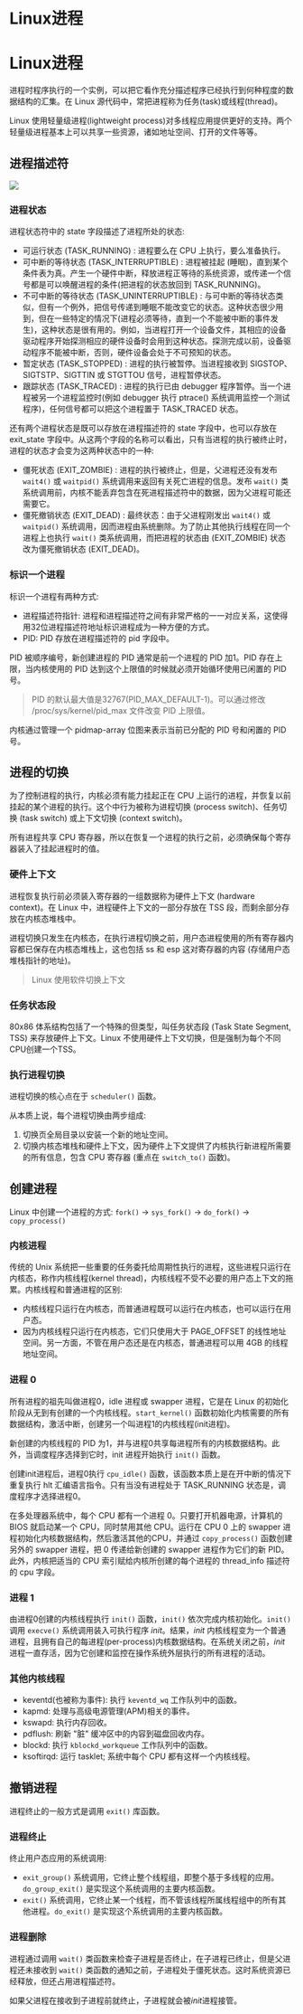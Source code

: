 # 

# Linux进程


# Linux进程


进程时程序执行的一个实例，可以把它看作充分描述程序已经执行到何种程度的数据结构的汇集。在 Linux 源代码中，常把进程称为任务(task)或线程(thread)。

Linux 使用轻量级进程(lightweight process)对多线程应用提供更好的支持。两个轻量级进程基本上可以共享一些资源，诸如地址空间、打开的文件等等。

## 进程描述符
![](https://raw.githubusercontent.com/yzj0911/my_logs/main/content/images/20211025101011.png)

### 进程状态
进程状态符中的 state 字段描述了进程所处的状态:

- 可运行状态 (TASK_RUNNING) : 进程要么在 CPU 上执行，要么准备执行。
- 可中断的等待状态 (TASK_INTERRUPTIBLE) : 进程被挂起 (睡眠)，直到某个条件表为真。产生一个硬件中断，释放进程正等待的系统资源，或传递一个信号都是可以唤醒进程的条件(把进程的状态放回到 TASK_RUNNING)。
- 不可中断的等待状态 (TASK_UNINTERRUPTIBLE) : 与可中断的等待状态类似，但有一个例外，把信号传递到睡眠不能改变它的状态。这种状态很少用到，但在一些特定的情况下(进程必须等待，直到一个不能被中断的事件发生)，这种状态是很有用的。例如，当进程打开一个设备文件，其相应的设备驱动程序开始探测相应的硬件设备时会用到这种状态。探测完成以前，设备驱动程序不能被中断，否则，硬件设备会处于不可预知的状态。
- 暂定状态 (TASK_STOPPED) : 进程的执行被暂停。当进程接收到 SIGSTOP、SIGTSTP、SIGTTIN 或 STGTTOU 信号，进程暂停状态。
- 跟踪状态 (TASK_TRACED) : 进程的执行已由 debugger 程序暂停。当一个进程被另一个进程监控时(例如 debugger 执行 ptrace() 系统调用监控一个测试程序)，任何信号都可以把这个进程置于 TASK_TRACED 状态。

还有两个进程状态是既可以存放在进程描述符的 state 字段中，也可以存放在 exit_state 字段中。从这两个字段的名称可以看出，只有当进程的执行被终止时，进程的状态才会变为这两种状态中的一种:
- 僵死状态 (EXIT_ZOMBIE) : 进程的执行被终止，但是，父进程还没有发布 `wait4()` 或 `waitpid()` 系统调用来返回有关死亡进程的信息。发布 `wait()` 类系统调用前，内核不能丢弃包含在死进程描述符中的数据，因为父进程可能还需要它。
- 僵死撤销状态 (EXIT_DEAD) : 最终状态：由于父进程刚发出 `wait4()` 或 `waitpid()` 系统调用，因而进程由系统删除。为了防止其他执行线程在同一个进程上也执行 `wait()` 类系统调用，而把进程的状态由 (EXIT_ZOMBIE) 状态改为僵死撤销状态 (EXIT_DEAD)。

### 标识一个进程
标识一个进程有两种方式:
- 进程描述符指针: 进程和进程描述符之间有非常严格的一一对应关系，这使得用32位进程描述符地址标识进程成为一种方便的方式。
- PID: PID 存放在进程描述符的 pid 字段中。

PID 被顺序编号，新创建进程的 PID 通常是前一个进程的 PID 加1。PID 存在上限，当内核使用的 PID 达到这个上限值的时候就必须开始循环使用已闲置的 PID 号。
> PID 的默认最大值是32767(PID_MAX_DEFAULT-1)。可以通过修改 /proc/sys/kernel/pid_max 文件改变 PID 上限值。

内核通过管理一个 pidmap-array 位图来表示当前已分配的 PID 号和闲置的 PID 号。

## 进程的切换
为了控制进程的执行，内核必须有能力挂起正在 CPU 上运行的进程，并恢复以前挂起的某个进程的执行。这个中行为被称为进程切换 (process switch)、任务切换 (task switch) 或上下文切换 (context switch)。

所有进程共享 CPU 寄存器，所以在恢复一个进程的执行之前，必须确保每个寄存器装入了挂起进程时的值。

### 硬件上下文
进程恢复执行前必须装入寄存器的一组数据称为硬件上下文 (hardware context)。在 Linux 中，进程硬件上下文的一部分存放在 TSS 段，而剩余部分存放在内核态堆栈中。

进程切换只发生在内核态，在执行进程切换之前，用户态进程使用的所有寄存器内容都已保存在内核态堆栈上，这也包括 ss 和 esp 这对寄存器的内容 (存储用户态堆栈指针的地址)。

> Linux 使用软件切换上下文

### 任务状态段
80x86 体系结构包括了一个特殊的但类型，叫任务状态段 (Task State Segment, TSS) 来存放硬件上下文。Linux 不使用硬件上下文切换，但是强制为每个不同CPU创建一个TSS。

### 执行进程切换
进程切换的核心点在于 `scheduler()` 函数。

从本质上说，每个进程切换由两步组成:
1. 切换页全局目录以安装一个新的地址空间。
2. 切换内核态堆栈和硬件上下文，因为硬件上下文提供了内核执行新进程所需要的所有信息，包含 CPU 寄存器 (重点在 `switch_to()` 函数)。

## 创建进程
Linux 中创建一个进程的方式: `fork()` -> `sys_fork()` -> `do_fork()` -> `copy_process()`

### 内核进程
传统的 Unix 系统把一些重要的任务委托给周期性执行的进程，这些进程只运行在内核态，称作内核线程(kernel thread)，内核线程不受不必要的用户态上下文的拖累。内核线程和普通进程的区别:
- 内核线程只运行在内核态，而普通进程既可以运行在内核态，也可以运行在用户态。
- 因为内核线程只运行在内核态，它们只使用大于 PAGE_OFFSET 的线性地址空间。另一方面，不管在用户态还是在内核态，普通进程可以用 4GB 的线程地址空间。

### 进程 0
所有进程的祖先叫做进程0，idle 进程或 swapper 进程，它是在 Linux 的初始化阶段从无到有创建的一个内核线程。`start_kernel()` 函数初始化内核需要的所有数据结构，激活中断，创建另一个叫进程1的内核线程(init进程)。

新创建的内核线程的 PID 为1，并与进程0共享每进程所有的内核数据结构。此外，当调度程序选择到它时，init 进程开始执行 `init()` 函数。

创建init进程后，进程0执行 `cpu_idle()` 函数，该函数本质上是在开中断的情况下重复执行 hlt 汇编语言指令。只有当没有进程处于 TASK_RUNNING 状态是，调度程序才选择进程0。

在多处理器系统中，每个 CPU 都有一个进程 0。只要打开机器电源，计算机的 BIOS 就启动某一个 CPU，同时禁用其他 CPU。运行在 CPU 0 上的 swapper 进程初始化内核数据结构，然后激活其他的CPU，并通过 `copy_process()` 函数创建另外的 swapper 进程，把 0 传递给新创建的 swapper 进程作为它们的新 PID。此外，内核把适当的 CPU 索引赋给内核所创建的每个进程的 thread_info 描述符的 cpu 字段。

### 进程 1
由进程0创建的内核线程执行 `init()` 函数，`init()` 依次完成内核初始化。`init()` 调用 `execve()` 系统调用装入可执行程序 *init*。结果，*init* 内核线程变为一个普通进程，且拥有自己的每进程(per-process)内核数据结构。在系统关闭之前，*init* 进程一直存活，因为它创建和监控在操作系统外层执行的所有进程的活动。

### 其他内核线程

- keventd(也被称为事件): 执行 `keventd_wq` 工作队列中的函数。
- kapmd: 处理与高级电源管理(APM)相关的事件。
- kswapd: 执行内存回收。
- pdflush: 刷新 "脏" 缓冲区中的内容到磁盘回收内存。
- blockd: 执行 `kblockd_workqueue` 工作队列中的函数。
- ksoftirqd: 运行 tasklet; 系统中每个 CPU 都有这样一个内核线程。

## 撤销进程
进程终止的一般方式是调用 `exit()` 库函数。

### 进程终止
终止用户态应用的系统调用:
- `exit_group()` 系统调用，它终止整个线程组，即整个基于多线程的应用。`do_group_exit()` 是实现这个系统调用的主要内核函数。
- `exit()` 系统调用，它终止某一个线程，而不管该线程所属线程组中的所有其他进程。`do_exit()` 是实现这个系统调用的主要内核函数。

### 进程删除
进程通过调用 `wait()` 类函数来检查子进程是否终止，在子进程已终止，但是父进程还未接收到 `wait()` 类函数的通知之前，子进程处于僵死状态。这时系统资源已经释放，但还占用进程描述符。

如果父进程在接收到子进程前就终止，子进程就会被*init*进程接管。 



